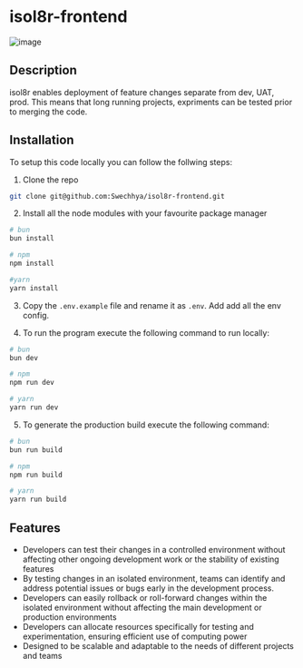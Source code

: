 # isol8r-frontend

![image](https://github.com/Swechhya/isol8r-frontend/assets/40053781/e86b777d-083b-4d9f-a470-7feca68055d5)

## Description

isol8r enables deployment of feature changes separate from dev, UAT, prod. This means that long running projects, expriments can be tested prior to merging the code.

## Installation

To setup this code locally you can follow the follwing steps:

1. Clone the repo

```sh
git clone git@github.com:Swechhya/isol8r-frontend.git
```

2. Install all the node modules with your favourite package manager 

```sh
# bun
bun install

# npm
npm install

#yarn
yarn install
```

3. Copy the `.env.example` file and rename it as `.env`. Add add all the env config.

4. To run the program execute the following command to run locally:

```sh
# bun
bun dev

# npm
npm run dev

# yarn
yarn run dev
```

5. To generate the production build execute the following command:

```sh
# bun
bun run build

# npm
npm run build

# yarn
yarn run build
```

## Features

- Developers can test their changes in a controlled environment without affecting other ongoing development work or the stability of existing features
- By testing changes in an isolated environment, teams can identify and address potential issues or bugs early in the development process.
- Developers can easily rollback or roll-forward changes within the isolated environment without affecting the main development or production environments
- Developers can allocate resources specifically for testing and experimentation, ensuring efficient use of computing power
- Designed to be scalable and adaptable to the needs of different projects and teams
